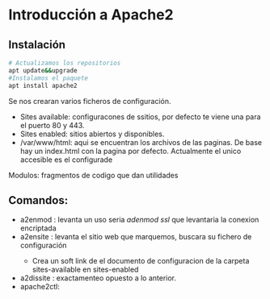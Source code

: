 # Introducción a Apache2
## Instalación
~~~bash
# Actualizamos los repositorios
apt update&&upgrade
#Instalamos el paquete
apt install apache2
~~~

Se nos crearan varios ficheros de configuración.
* Sites available: configuracones de ssitios, por defecto te viene una para el puerto 80 y 443.
* Sites enabled: sitios abiertos y disponibles.
* /var/www/html: aqui se encuentran los archivos de las paginas. De base hay un index.html con la pagina por defecto.
Actualmente el unico accesible es el configurade

Modulos: fragmentos de codigo que dan utilidades

## Comandos:
* a2enmod <modulo>: levanta <modulo> un uso seria *adenmod ssl* que levantaria la conexion encriptada
* a2ensite <sitio>: levanta el sitio web que marquemos, buscara su fichero de configuración
    * Crea un soft link de el documento de configuracion de la carpeta sites-available en sites-enabled
*  a2dissite <sitio>: exactamenteo opuesto a lo anterior.
* apache2ctl: 
